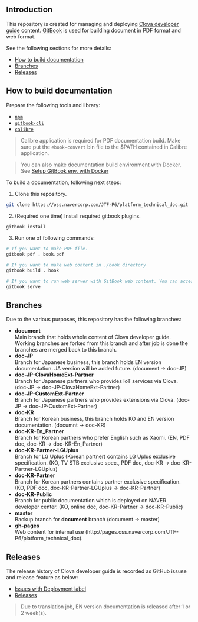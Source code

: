 ## Introduction

This repository is created for managing and deploying [Clova developer guide](https://pages.oss.navercorp.com/JTF-P6/platform_technical_doc/) content. [GitBook](https://toolchain.gitbook.com/) is used for building document in PDF format and web format.

See the following sections for more details:

* [How to build documentation](#HowToBuild)
* [Branches](#Branches)
* [Releases](#Releases)

<a name="HowToBuild" />

## How to build documentation

Prepare the following tools and library:

* [`npm`](https://www.npmjs.com/get-npm)
* [`gitbook-cli`](https://toolchain.gitbook.com/setup.html)
* [`calibre`](https://toolchain.gitbook.com/ebook.html)

> Calibre application is required for PDF documentation build. Make sure put the `ebook-convert` bin file to the $PATH contained in Calibre application.

> You can also make documentation build environment with Docker. See [Setup GitBook env. with Docker](https://oss.navercorp.com/JTF-P6/platform_technical_doc/wiki/Setup-GitBook-env-with-Docker)

To build a documentation, following next steps:

1. Clone this repository.

```bash
git clone https://oss.navercorp.com/JTF-P6/platform_technical_doc.git
```
2. (Required one time) Install required gitbook plugins.

```bash
gitbook install
```

3. Run one of following commands:

```bash
# If you want to make PDF file.
gitbook pdf . book.pdf

# If you want to make web content in ./book directory
gitbook build . book

# If you want to run web server with GitBook web content. You can access the web server at http://localhost:4000.
gitbook serve
```

<a name="Branches" />

## Branches

Due to the various purposes, this repository has the following branches:

<ul>
  <li><strong>document</strong><br />Main branch that holds whole content of Clova developer guide. Working branches are forked from this branch and after job is done the branches are merged back to this branch.</li>
<li><strong>doc-JP</strong><br />Branch for Japanese business, this branch holds EN version documentation. JA version will be added future. (document -> doc-JP)
<li><strong>doc-JP-ClovaHomeExt-Partner</strong><br />Branch for Japanese partners who provides IoT services via Clova. (doc-JP -> doc-JP-ClovaHomeExt-Partner)
<li><strong>doc-JP-CustomExt-Partner</strong><br />Branch for Japanese partners who provides extensions via Clova. (doc-JP -> doc-JP-CustomExt-Partner)
<li><strong>doc-KR</strong><br />Branch for Korean business, this branch holds KO and EN version documentation. (documnt -> doc-KR)
<li><strong>doc-KR-En_Partner</strong><br />Branch for Korean partners who prefer English such as Xaomi. (EN, PDF doc, doc-KR -> doc-KR-En_Partner)
<li><strong>doc-KR-Partner-LGUplus</strong><br />Branch for LG Uplus (Korean partner) contains LG Uplus exclusive specification. (KO, TV STB exclusive spec., PDF doc, doc-KR -> doc-KR-Partner-LGUplus)
<li><strong>doc-KR-Partner</strong><br />Branch for Korean partners contains partner exclusive specification. (KO, PDF doc, doc-KR-Partner-LGUplus -> doc-KR-Partner)
<li><strong>doc-KR-Public</strong><br />Branch for public documentation which is deployed on NAVER developer center. (KO, online doc, doc-KR-Partner -> doc-KR-Public)
<li><strong>master</strong><br />Backup branch for <strong>document</strong> branch (document -> master)
<li><strong>gh-pages</strong><br />Web content for internal use (http://pages.oss.navercorp.com/JTF-P6/platform_technical_doc).
</ul>

<a name="Releases" />

## Releases

The release history of Clova developer guide is recorded as GitHub issuse and release feature as below:

* [Issues with Deployment label](https://oss.navercorp.com/JTF-P6/platform_technical_doc/issues?utf8=%E2%9C%93&q=is%3Aissue%20label%3ADeployment%20)
* [Releases](https://oss.navercorp.com/JTF-P6/platform_technical_doc/releases)

> Due to translation job, EN version documentation is released after 1 or 2 week(s).

